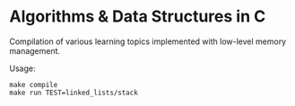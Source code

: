 # Algorithms & Data Structures in C

Compilation of various learning topics implemented with low-level memory management.

Usage:
```
make compile
make run TEST=linked_lists/stack
```
